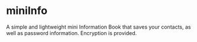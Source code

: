 miniInfo
========

A simple and lightweight mini Information Book that saves your contacts, as well as password information. Encryption is provided.
